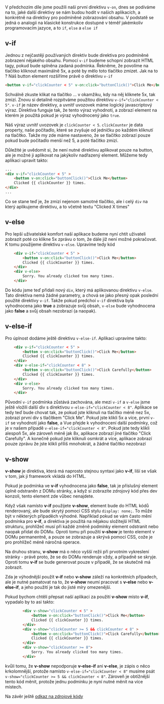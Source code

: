 V předchozím díle jsme použili naši první direktivu `v-on`, dnes se podíváme na to, jaké další direktivy se nám budou hodit v našich aplikacích, a konkrétně na direktivy pro podmíněné zobrazování obsahu. V podstatě se jedná o analogii na klasické konstrukce dostupné v téměř jakémkoliv programovacím jazyce, a to `if`, `else` a `else if`

## v-if
Jednou z nejčastěji používaných direktiv bude direktiva pro podmíněné zobrazení nějakého obsahu. Pomocí `v-if` budeme schopní zobrazit HTML tagy, pokud bude splněna zadaná podmínka. Řekněme, že povolíme na tlačítko kliknout maximálně 5x, a poté by mělo toto tlačítko zmizet. Jak na to ? Náš button element rozšíříme právě o direktivu `v-if`

``` html
<button v-if="clickCounter < 5" v-on:click="buttonClick()">Click Me</button>
```
Schválně zkuste klikat na tlačítko ... v okamžiku, kdy na něj kliknete 5x, tak zmizí. Znovu si detailně rozpitváme použitou direktivu `v-if="clickCounter < 5"`. `v-if` je název direktivy, a uvnitř uvozovek máme logický javascriptový výraz. Direktiva funguje tak, že tento výraz vyhodnotí, a zobrazí element na kterém je použitá pokud je výraz vyhodnocený jako `true`.

Náš výraz uvnitř uvozovek je `clickCounter < 5`. `clickCounter` je data property, naše počítadlo, které se zvyšuje od jedničku po každém kliknutí na tlačítko. Takže my zde máme nastaveno, že se tlačítko zobrazí pouze pokud bude počítadlo menší než 5, a poté tlačítko zmizí.

Důležité je uvědomit si, že není nutné direktivu aplikovat pouze na button, ale je možné ji aplikovat na jakýkoliv nadřazený element. Můžeme tedy aplikaci upravit takto:
``` html
...
<div v-if="clickCounter < 5" >
    <button v-on:click="buttonClick()">Click Me</button>
    Clicked {{ clickCounter }} times.
</div>
...
```
Co se stane teď je, že zmizí nejenom samotné tlačítko, ale i celý `div` na který aplikujeme direktivu, a to včetně textu "Clicked X times"

## v-else
Pro lepší uživatelské komfort naší aplikace budeme nyní chtít uživateli zobrazit poté co klikne 5x zprávu o tom, že dále již není možné pokračovat. K tomu použijeme direktivu `v-else`. Upravíme tedy kód
``` html
    <div v-if="clickCounter < 5" >
        <button v-on:click="buttonClick()">Click Me</button>
        Clicked {{ clickCounter }} times.
    </div>
    <div v-else>
        Sorry. You already clicked too many times.
    </div>
```
Do kódu jsme teď přidali nový `div`, který má aplikovanou direktivu `v-else`. Tato direktiva nemá žádné parametry, a chová se jako přesný opak poslední použité direktivy `v-if`. Takže pokud predchoí `v-if` direktiva byla vyhodnocena jako **true** a zobrazuje svůj obsah, `v-else` bude vyhodnocena jako **false** a svůj obsah nezobrazí (a naopak).

## v-else-if
Pro úplnost dodáme ještě direktivu `v-else-if`. Aplikaci upravíme takto:
``` html
    <div v-if="clickCounter < 5" >
        <button v-on:click="buttonClick()">Click Me</button>
        Clicked {{ clickCounter }} times.
    </div>
    <div v-else-if="clickCounter < 8" >
        <button v-on:click="buttonClick()">Click Carefully</button>
        Clicked {{ clickCounter }} times.
    </div>
    <div v-else>
        Sorry. You already clicked too many times.
    </div>
```
Původní `v-if` podmínka zůstává zachována, ale mezi `v-if` a `v-else` jsme ještě vložili další div s direktivou `v-else-if="clickCounter < 8"`. Aplikace se tedy teď bude chovat tak, ze pokud jste kliknuli na tlačítko méně nez 5x, zobrazí první div s tlačítkem "Click Me". Pokud jste klikli 5x a více, první `v-if` se vyhodnotí jako **false**, a Vue přejde k vyhodnocení další podmínky, což je v našem případě `v-else-if="clickCounter < 8"`. Pokud jste tedy klikli alespoň 5x, ale zároveň méně jak 8x, aplikace zobrazí jiné tlačítko "Click Carefully". A konečně pokud jste kliknuli osmkrát a více, aplikace zobrazí pouze zprávu že jste klikli příliš mnohokrát, a žádné tlačítko nezobrazí

## v-show
**v-show** je direktiva, která má naprosto stejnou syntaxi jako **v-if**, liší se však v tom, jak ji framework vkládá do HTML.

Pokud je podmínka ve **v-if** vyhodnocena jako **false**, tak je příslušný element úplně odstraněn z DOMu stránky, a když si zobrazíte zdrojový kód přes dev konzoli, tento element zde vůbec nenajdete.

Když však namísto **v-if** použijete **v-show**, element bude do HTML kódů renderovaný, ale bude skrytý pomocí CSS stylu `display: none;`. To může být v některých případěch výhodné. Například pokud se vám často mění podmínka pro **v-if**, a direktiva je použitá na nějakou složitejší HTML strukturu, prohlížeč musí při každé změně podmínky element odstranit nebo naopak přidat do DOMu. Oproti tomu při použití **v-show** je tento element v DOMu permanentně, a pouze se zobrazuje a skrývá pomocí CSS, cože je pro prohlížeč méně náročná operace.

Na druhou stranu, **v-show** má o něco vyšší režii při prvotním vykreslení stránky - právě proto, že se do DOMu renderuje vždy, a případně se skryje. Oproti tomu **v-if** se bude generovat pouze v případě, že se skutečně má zobrazit.

Zda je výhodnější použít **v-if** nebo **v-show** záleží na konkrétních případech, ale je nutné pamatovat na to, že **v-show** neumí pracovat s **v-else** nebo **v-else-if**, a jeho použití je tak do jisté míry omezenější.

Pokud bychom chtěli přepsat naší aplikaci za použití **v-show** místo **v-if**, vypadalo by to asi takto:

``` html
        <div v-show="clickCounter < 5" >
            <button v-on:click="buttonClick()">Click Me</button>
            Clicked {{ clickCounter }} times.
        </div>
        <div v-show="clickCounter >= 5 && clickCounter < 8" >
            <button v-on:click="buttonClick()">Click Carefully</button>
            Clicked {{ clickCounter }} times.
        </div>
        <div v-show="clickCounter >= 8">
            Sorry. You already clicked too many times.
        </div>
```
kvůli tomu, že **v-show** nepodporuje **v-else-if** ani **v-else**, je zápis o něco krkolomnější, protože namísto `v-else-if="clickCounter < 8"` musíme psát `v-show="clickCounter >= 5 && clickCounter < 8"`. Zároveň je obtížnější tento kód měnit, protože jednu podmínku je nyní nutné měnit na více místech.

Na závěr ještě [odkaz na zdrojové kódy](https://github.com/becquerel/vue-tutorial/blob/master/example3/index.html)